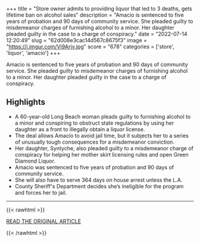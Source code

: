 +++
title = "Store owner admits to providing liquor that led to 3 deaths, gets lifetime ban on alcohol sales"
description = "Amacio is sentenced to five years of probation and 90 days of community service. She pleaded guilty to misdemeanor charges of furnishing alcohol to a minor. Her daughter pleaded guilty in the case to a charge of conspiracy."
date = "2022-07-14 12:20:49"
slug = "62d008e3cac14d567c8675f3"
image = "https://i.imgur.com/Vj9Arjv.jpg"
score = "678"
categories = ['store', 'liquor', 'amacio']
+++

Amacio is sentenced to five years of probation and 90 days of community service. She pleaded guilty to misdemeanor charges of furnishing alcohol to a minor. Her daughter pleaded guilty in the case to a charge of conspiracy.

## Highlights

- A 60-year-old Long Beach woman pleads guilty to furnishing alcohol to a minor and conspiring to obstruct state regulations by using her daughter as a front to illegally obtain a liquor license.
- The deal allows Amacio to avoid jail time, but it subjects her to a series of unusually tough consequences for a misdemeanor conviction.
- Her daughter, Syntyche, also pleaded guilty to a misdemeanor charge of conspiracy for helping her mother skirt licensing rules and open Green Diamond Liquor.
- Amacio was sentenced to five years of probation and 90 days of community service.
- She will also have to serve 364 days on house arrest unless the L.A.
- County Sheriff's Department decides she’s ineligible for the program and forces her to jail.

---

{{< rawhtml >}}
  <p class="article-category">
    <a target="_blank" href="https://lbpost.com/news/green-diamond-closed-amacio-sentenced-awaida-dui-halloween-crash-ban?utm_source=ActiveCampaign&amp;utm_medium=email&amp;utm_content=Store+owner+admits+selling+alcohol+that+led+to+3+deaths&amp;utm_campaign=eAlert&amp;vgo_ee=4G7WV0Zbck7jD5unbIldq4vy7T5YEJ8ohjC9vauJg30%3D">READ THE ORIGINAL ARTICLE</a>
  </p>
{{< /rawhtml >}}
